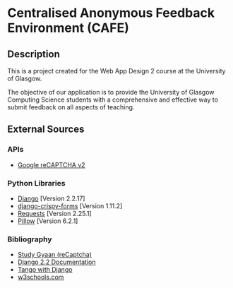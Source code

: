 # Centralised Anonymous Feedback Environment (CAFE)

## Description

This is a project created for the Web App Design 2 course at the University of Glasgow.

The objective of our application is to provide the University of Glasgow Computing Science students with a comprehensive and effective way to submit feedback on all aspects of teaching. 

## External Sources

### APIs
- [Google reCAPTCHA v2](https://www.google.com/recaptcha/about/)

### Python Libraries
- [Django](https://www.djangoproject.com/) \[Version 2.2.17\]
- [django-crispy-forms](https://django-crispy-forms.readthedocs.io/) \[Version 1.11.2\]
- [Requests](https://docs.python-requests.org/) \[Version 2.25.1\]
- [Pillow](https://python-pillow.org/) \[Version 6.2.1\]

### Bibliography
- [Study Gyaan (reCaptcha)](https://studygyaan.com/django/add-recaptcha-in-your-django-app-increase-security)
- [Django 2.2 Documentation](https://docs.djangoproject.com/en/2.2/)
- [Tango with Django](https://www.tangowithdjango.com/)
- [w3schools.com](https://www.w3schools.com/)
